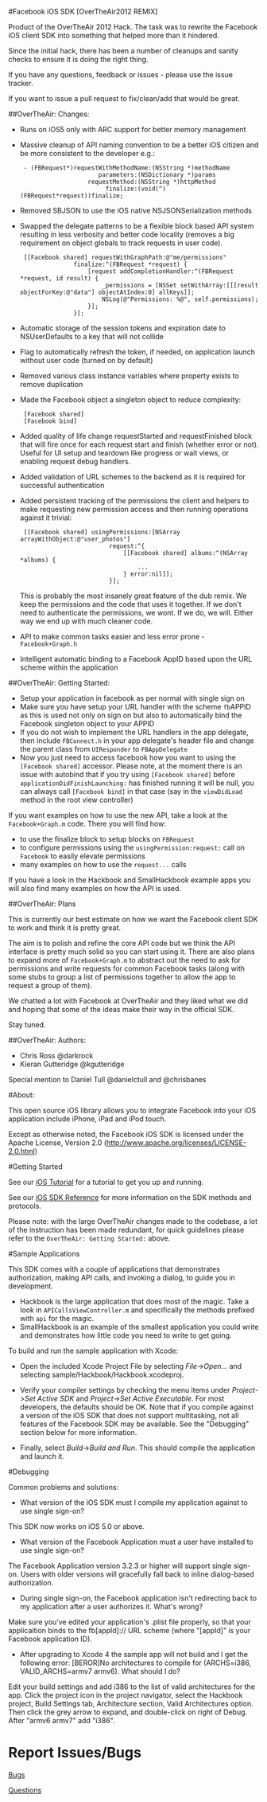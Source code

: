 #Facebook iOS SDK [OverTheAir2012 REMIX]

Product of the OverTheAir 2012 Hack. The task was to rewrite the Facebook iOS client SDK into something that helped more than it hindered.

Since the initial hack, there has been a number of cleanups and sanity checks to ensure it is doing the right thing.

If you have any questions, feedback or issues - please use the issue tracker.

If you want to issue a pull request to fix/clean/add that would be great.

##OverTheAir: Changes:

 - Runs on iOS5 only with ARC support for better memory management
 - Massive cleanup of API naming convention to be a better iOS citizen and be more consistent to the developer e.g.:

    	- (FBRequest*)requestWithMethodName:(NSString *)methodName
                             parameters:(NSDictionary *)params
                          requestMethod:(NSString *)httpMethod
                               finalize:(void(^)(FBRequest*request))finalize;
                               
 - Removed SBJSON to use the iOS native NSJSONSerialization methods
 - Swapped the delegate patterns to be a flexible block based API system resulting in less verbosity and better code locality (removes a big requirement on object globals to track requests in user code).

    	[[Facebook shared] requestWithGraphPath:@"me/permissions"
                      finalize:^(FBRequest *request) {
                          [request addCompletionHandler:^(FBRequest *request, id result) {
                              _permissions = [NSSet setWithArray:[[[result objectForKey:@"data"] objectAtIndex:0] allKeys]];
                              NSLog(@"Permissions: %@", self.permissions);
                          }];
                      }];

 - Automatic storage of the session tokens and expiration date to NSUserDefaults to a key that will not collide
 - Flag to automatically refresh the token, if needed, on application launch without user code (turned on by default)
 - Removed various class instance variables where property exists to remove duplication
 - Made the Facebook object a singleton object to reduce complexity:

		[Facebook shared]
		[Facebook bind]
    
 - Added quality of life change requestStarted and requestFinished block that will fire once for each request start and finish (whether error or not). Useful for UI setup and teardown like progress or wait views, or enabling request debug handlers.
 - Added validation of URL schemes to the backend as it is required for successful authentication
 - Added persistent tracking of the permissions the client and helpers to make requesting new permission access and then running operations against it trivial:

		[[Facebook shared] usingPermissions:[NSArray arrayWithObject:@"user_photos"] 
                                request:^{
                                    [[Facebook shared] albums:^(NSArray *albums) {
                                        ...
                                    } error:nil]];
                                }];
                                
   This is probably the most insanely great feature of the dub remix. We keep the permissions and the code that uses it together. If we don't need to authenticate the permissions, we wont. If we do, we will. Either way we end up with much cleaner code.
 - API to make common tasks easier and less error prone - `Facebook+Graph.h`
 - Intelligent automatic binding to a Facebook AppID based upon the URL scheme within the application

##OverTheAir: Getting Started:

 - Setup your application in facebook as per normal with single sign on
 - Make sure you have setup your URL handler with the scheme `fb`APPID as this is used not only on sign on but also to automatically bind the Facebook singleton object to your APPID
 - If you do not wish to implement the URL handlers in the app delegate, then include `FBConnect.h` in your app delegate's header file and change the parent class from `UIResponder` to `FBAppDelegate`
 - Now you just need to access facebook how you want to using the `[Facebook shared]` accessor. Please note, at the moment there is an issue with autobind that if you try using `[Facebook shared]` before `applicationDidFinishLaunching:` has finished running it will be null, you can always call `[Facebook bind]` in that case (say in the `viewDidLoad` method in the root view controller)
 
If you want examples on how to use the new API, take a look at the `Facebook+Graph.m` code. There you will find how:

 - to use the finalize block to setup blocks on `FBRequest`
 - to configure permissions using the `usingPermission:request:` call on `Facebook` to easily elevate permissions
 - many examples on how to use the `request...` calls
 
If you have a look in the Hackbook and SmallHackbook example apps you will also find many examples on how the API is used.

##OverTheAir: Plans

This is currently our best estimate on how we want the Facebook client SDK to work and think it is pretty great. 

The aim is to polish and refine the core API code but we think the API interface is pretty much solid so you can start using it. There are also plans to expand more of `Facebook+Graph.m` to abstract out the need to ask for permissions and write requests for common Facebook tasks (along with some stubs to group a list of permissions together to allow the app to request a group of them).

We chatted a lot with Facebook at OverTheAir and they liked what we did and hoping that some of the ideas make their way in the official SDK.

Stay tuned.

##OverTheAir: Authors:

 - Chris Ross @darkrock
 - Kieran Gutteridge @kgutteridge 

Special mention to Daniel Tull @danielctull and @chrisbanes

#About:

This open source iOS library allows you to integrate Facebook into your iOS application include iPhone, iPad and iPod touch.

Except as otherwise noted, the Facebook iOS SDK is licensed under the Apache License, Version 2.0 (http://www.apache.org/licenses/LICENSE-2.0.html)

#Getting Started

See our [iOS Tutorial](https://developers.facebook.com/docs/guides/mobile/ios/) for a tutorial to get you up and running.

See our [iOS SDK Reference](https://developers.facebook.com/docs/reference/iossdk/) for more information on the SDK methods and protocols.

Please note: with the large OverTheAir changes made to the codebase, a lot of the instruction has been made redundant, for quick guidelines please refer to the `OverTheAir: Getting Started:` above.

#Sample Applications

This SDK comes with a couple of applications that demonstrates authorization, making API calls, and invoking a dialog, to guide you in development.

 - Hackbook is the large application that does most of the magic. Take a look in `APICallsViewController.m` and specifically the methods prefixed with `api` for the magic.
 - SmallHackbook is an example of the smallest application you could write and demonstrates how little code you need to write to get going.

To build and run the sample application with Xcode:

* Open the included Xcode Project File by selecting _File_->_Open..._ and selecting sample/Hackbook/Hackbook.xcodeproj.

* Verify your compiler settings by checking the menu items under _Project_->_Set Active SDK_ and _Project_->_Set Active Executable_. For most developers, the defaults should be OK. Note that if you compile against a version of the iOS SDK that does not support multitasking, not all features of the Facebook SDK may be available. See the "Debugging" section below for more information.

* Finally, select _Build_->_Build and Run_. This should compile the application and launch it.

#Debugging

Common problems and solutions:

* What version of the iOS SDK must I compile my application against to use single sign-on?

This SDK now works on iOS 5.0 or above.

* What version of the Facebook Application must a user have installed to use single sign-on?

The Facebook Application version 3.2.3 or higher will support single sign-on. Users with older versions will gracefully fall back to inline dialog-based authorization.

* During single sign-on, the Facebook application isn't redirecting back to my application after a user authorizes it. What's wrong?

Make sure you've edited your application's .plist file properly, so that your applicaition binds to the fb\[appId\]:// URL scheme (where "\[appId\]" is your Facebook application ID).

* After upgrading to Xcode 4 the sample app will not build and I get the following error: [BEROR]No architectures to compile for (ARCHS=i386, VALID_ARCHS=armv7 armv6). What should I do?

Edit your build settings and add i386 to the list of valid architectures for the app. Click the project icon in the project navigator, select the Hackbook project, Build Settings tab, Architecture section, Valid Architectures option. Then click the grey arrow to expand, and double-click on right of Debug. After "armv6 armv7" add "i386".


Report Issues/Bugs
===============
[Bugs](https://developers.facebook.com/bugs)

[Questions](http://facebook.stackoverflow.com/questions/tagged/ios)
